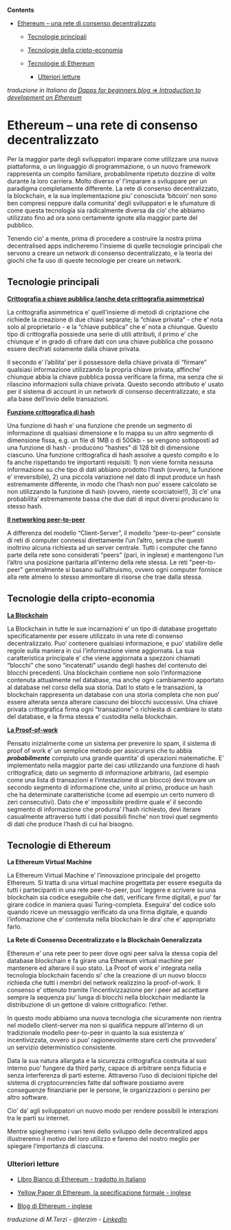 <!-- START doctoc generated TOC please keep comment here to allow auto update -->

<!-- DON'T EDIT THIS SECTION, INSTEAD RE-RUN doctoc TO UPDATE -->

**Contents**



- [Ethereum – una rete di consenso decentralizzato](#ethereum--una-rete-di-consenso-decentralizzato)

  - [Tecnologie principali](#tecnologie-principali)

  - [Tecnologie della cripto-economia](#tecnologie-della-cripto-economia)

  - [Tecnologie di Ethereum](#tecnologie-di-ethereum)

    - [Ulteriori letture](#ulteriori-letture)



<!-- END doctoc generated TOC please keep comment here to allow auto update -->



_traduzione in Italiano da [Dapps for beginners blog => Introduction to development on Ethereum](https://dappsforbeginners.wordpress.com/tutorials/introduction-to-development-on-ethereum/)_   



# Ethereum – una rete di consenso decentralizzato



Per la maggior parte degli sviluppatori imparare come utilizzare una nuova piattaforma, o un linguaggio di programmazione, o un nuovo framework rappresenta un compito familiare, probabilmente ripetuto dozzine di volte durante la loro carriera. Molto diverso e’ l’imparare a sviluppare per un paradigma completamente differente. La rete di consenso decentralizzato, la blockchain, e la sua implementazione piu’ conosciuta ‘bitcoin’ non sono ben compresi neppure dalla comunita’ degli sviluppatori e le sfumature di come questa tecnologia sia radicalmente diversa da cio’ che abbiamo utilizzato fino ad ora sono certamente ignote alla maggior parte del pubblico. 



Tenendo cio’ a mente, prima di procedere a costruire la nostra prima decentralised apps indicheremo l'insieme di quelle tecnologie principali che servono a creare un network di consenso decentralizzato, e la teoria dei giochi che fa uso di queste tecnologie per creare un network. 



## Tecnologie principali



**[Crittografia a chiave pubblica (anche deta crittografia asimmetrica)](http://it.wikipedia.org/wiki/Crittografia_asimmetrica)**



La crittografia asimmetrica e’ quell'insieme di metodi di criptazione che richiede la creazione di due chiavi separate; la “chiave privata” - che e’ nota solo al proprietario - e la “chiave pubblica” che e’ nota a chiunque. Questo tipo di crittografia possiede una serie di utili attributi, il primo e’ che chiunque e’ in grado di cifrare dati con una chiave pubblica che possono essere decifrati solamente dalla chiave privata. 



Il secondo e’ l’abilita’ per il possessore della chiave privata di “firmare” qualsiasi informazione utilizzando la propria chiave privata, affinche' chiunque abbia la chiave pubblica possa verificare la firma, ma senza che si rilascino informazioni sulla chiave privata. Questo secondo attributo e’ usato per il sistema di account in un network di consenso decentralizzato, e sta alla base dell’invio delle transazioni. 



**[Funzione crittografica di hash](http://it.wikipedia.org/wiki/Funzione_crittografica_di_hash)**



Una funzione di hash e’ una funzione che prende un segmento di informazione di qualsiasi dimensione e lo mappa su un altro segmento di dimensione fissa, e.g. un file di 1MB o di 500kb - se vengono sottoposti ad una funzione di hash - producono “hashes” di 128 bit di dimensione ciascuno. Una funzione crittografica di hash assolve a questo compito e lo fa anche rispettando tre importanti requisiti: 1) non viene fornita nessuna informazione su che tipo di dati abbiano prodotto l’hash (ovvero, la funzione e’ irreversibile), 2) una piccola variazione nel dato di input produce un hash estremamente differente, in modo che l’hash non puo’ essere calcolato se non utilizzando la funzione di hash (ovvero, niente scorciatoie!!), 3) c’e’ una probabilita’ estremamente bassa che due dati di input diversi producano lo stesso hash.



**[Il networking peer-to-peer](http://it.wikipedia.org/wiki/Peer-to-peer)**



A differenza del modello “Client-Server”, il modello “peer-to-peer” consiste di reti di computer connessi direttamente l’un l’altro, senza che questi inoltrino alcuna richiesta ad un server centrale. Tutti i computer che fanno parte della rete sono considerati “peers” (pari, in inglese) e mantengono l’un l’altro una posizione paritaria all’interno della rete stessa. Le reti "peer-to-peer" generalmente si basano sull’altruismo, ovvero ogni computer fornisce alla rete almeno lo stesso ammontare di risorse che trae dalla stessa. 



## Tecnologie della cripto-economia



**[La Blockchain](http://it.wikipedia.org/wiki/Bitcoin#Tecnologia)**



La Blockchain in tutte le sue incarnazioni e’ un tipo di database progettato specificatamente per essere utilizzato in una rete di consenso decentralizzato. Puo’ contenere qualsiasi informazione, e puo’ stabilire delle regole sulla maniera in cui l’informazione viene aggiornata. La sua caratteristica principale e’ che viene aggiornata a spezzoni chiamati “blocchi” che sono “incatenati” usando degli hashes del contenuto dei blocchi precedenti. Una blockchain contiene non solo l’informazione contenuta attualmente nel database, ma anche ogni cambiamento apportato al database nel corso della sua storia. Dati lo stato e le transazioni, la blockchain rappresenta un database con una storia completa che non puo’ essere alterata senza alterare ciascuno dei blocchi successivi. Una chiave privata crittografica firma ogni “transazione” o richiesta di cambiare lo stato del database, e la firma stessa e’ custodita nella blockchain.



**[La Proof-of-work](http://it.wikipedia.org/wiki/Proof-of-work)**



Pensato inizialmente come un sistema per prevenire lo spam, il sistema di proof of work e’ un semplice metodo per assicurarsi che tu abbia ***probabilmente*** compiuto una grande quantita’ di operazioni matematiche. E’ implementato nella maggior parte dei casi utilizzando una funzione di hash crittografica; dato un segmento di informazione arbitrario, (ad esempio come una lista di transazioni e l’intestazione di un blocco) devi trovare un secondo segmento di informazione che, unito al primo, produce un hash che ha determinate caratteristiche (come ad esempio un certo numero di zeri consecutivi). Dato che e’ impossibile predirre quale e’ il secondo segmento di informazione che produrra’ l’hash richiesto, devi iterare casualmente attraverso tutti i dati possibili finche’ non trovi quel segmento di dati che produce l’hash di cui hai bisogno. 



## Tecnologie di Ethereum



**La Ethereum Virtual Machine**



La Ethereum Virtual Machine e’ l’innovazione principale del progetto Ethereum. Si tratta di una virtual machine progettata per essere eseguita da tutti i partecipanti in una rete peer-to-peer, puo’ leggere e scrivere su una blockchain sia codice eseguibile che dati, verificare firme digitali, e puo’ far girare codice in maniera quasi Turing-completa. Eseguira’ del codice solo quando riceve un messaggio verificato da una firma digitale, e quando l’infomazione che e’ contenuta nella blockchain le dira’ che e’ appropriato farlo. 



**La Rete di Consenso Decentralizzato e la Blockchain Generalizzata**



Ethereum e’ una rete peer to peer dove ogni peer salva la stessa copia del database blockchain e fa girare una Ethereum virtual machine per mantenere ed alterare il suo stato. La Proof of work e’ integrata nella tecnologia blockchain facendo si’ che la creazione di un nuovo blocco richieda che tutti i membri del network realizzino la proof-of-work. Il consenso e’ ottenuto tramite l’incentivizzazione per i peer ad accettare sempre la sequenza piu’ lunga di blocchi nella blockchain mediante la distribuzione di un gettone di valore crittografico: l’ether.

 

In questo modo abbiamo una nuova tecnologia che sicuramente non rientra nel modello client-server ma non si qualifica neppure all’interno di un tradizionale modello peer-to-peer in quanto la sua esistenza e’ incentivizzata, ovvero si puo’ ragionevolmente stare certi che provvedera’ un servizio deterministico consistente. 



Data la sua natura allargata e la sicurezza crittografica costruita al suo interno puo’ fungere da third party, capace di arbitrare senza fiducia e senza interferenza di parti esterne. Attraverso l’uso di decisioni tipiche del sistema di cryptocurrencies fatte dal software possiamo avere conseguenze finanziarie per le persone, le organizzazioni o persino per altro software. 



Cio’ da’ agli sviluppatori un nuovo modo per rendere possibili le interazioni tra le parti su internet. 



Mentre spiegheremo i vari temi dello sviluppo delle decentralized apps illustreremo il motivo del loro utilizzo e faremo del nostro meglio per spiegare l’importanza di ciascuna. 



### Ulteriori letture



* [Libro Bianco di Ethereum - tradotto in Italiano ](http://wikijs.ethereum.wiki/%5BItalian%5D-Libro-Bianco)

* [Yellow Paper di Ethereum, la specificazione formale - inglese](https://github.com/ethereum/yellowpaper)

* [Blog di Ethereum - inglese](https://blog.ethereum.org/)



_traduzione di M.Terzi - @terzim -  [LinkedIn](https://uk.linkedin.com/in/massimilianoterzi)_

